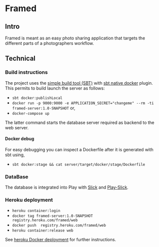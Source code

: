 # Framed
## Intro
Framed is meant as an easy photo sharing application that targets the different parts of a photographers workflow.


## Technical
### Build instructions
The project uses the [simple build tool (SBT)](https://www.scala-sbt.org) with [sbt native docker](https://www.scala-sbt.org/sbt-native-packager/formats/docker.html#) plugin.
This permits to build launch the server as follows:

 - `sbt docker:publishLocal`
 - `docker run -p 9000:9000 -e APPLICATION_SECRET="changeme" --rm -ti framed-server:1.0-SNAPSHOT` or,
 - `docker-compose up`

The latter command starts the database server required as backend to the web server.

#### Docker debug
For easy debugging you can inspect a Dockerfile after it is  generated with sbt using,

 - `sbt docker:stage && cat server/target/docker/stage/Dockerfile`
 


### DataBase
The database is integrated into Play with [Slick](http://slick.lightbend.com/doc/2.1.0/orm-to-slick.html) and 
[Play-Slick](https://www.playframework.com/documentation/2.6.x/PlaySlick).

### Heroku deployment

 - `heroku container:login`
 - `docker tag framed-server:1.0-SNAPSHOT registry.heroku.com/framed/web`
 - `docker push  registry.heroku.com/framed/web`
 - `heroku container:release web`
 
See [heroku Docker deployment](https://devcenter.heroku.com/articles/container-registry-and-runtime) for further 
instructions.